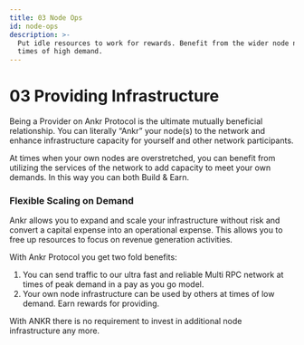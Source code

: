```yaml
---
title: 03 Node Ops
id: node-ops
description: >-
  Put idle resources to work for rewards. Benefit from the wider node network at
  times of high demand.
---
```


# 03 Providing Infrastructure

Being a Provider on Ankr Protocol is the ultimate mutually beneficial relationship. You can literally “Ankr” your node(s) to the network and enhance infrastructure capacity for yourself and other network participants.&#x20;

At times when your own nodes are overstretched, you can benefit from utilizing the services of the network to add capacity to meet your own demands. In this way you can both Build & Earn.

### Flexible Scaling on Demand

Ankr allows you to expand and scale your infrastructure without risk and convert a capital expense into an operational expense. This allows you to free up resources to focus on revenue generation activities.

With Ankr Protocol you get two fold benefits:

1. You can send traffic to our ultra fast and reliable Multi RPC network at times of peak demand in a pay as you go model.&#x20;
2. Your own node infrastructure can be used by others at times of low demand. Earn rewards for providing.&#x20;

With ANKR there is no requirement to invest in additional node infrastructure any more.
